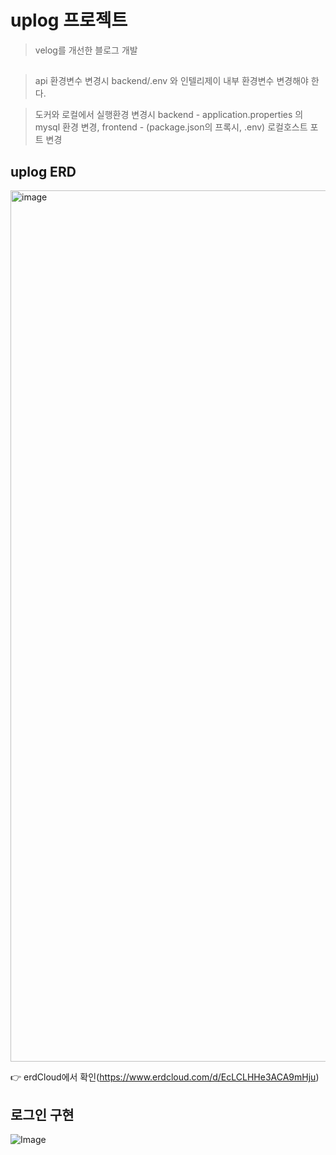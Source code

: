# uplog 프로젝트
> velog를 개선한 블로그 개발

##
> api 환경변수 변경시
> backend/.env 와 인텔리제이 내부 환경변수 변경해야 한다.

> 도커와 로컬에서 실행환경 변경시
>  backend - application.properties 의 mysql 환경 변경,
>  frontend - (package.json의 프록시, .env) 로컬호스트 포트 변경

## uplog ERD
<img width="1394" alt="image" src="https://github.com/user-attachments/assets/bc170591-4dc1-4d24-b070-ec192f3f2fb7" />

👉 erdCloud에서 확인(https://www.erdcloud.com/d/EcLCLHHe3ACA9mHju)

## 로그인 구현
<!--<img width="1427" alt="image" src="https://github.com/user-attachments/assets/bf79538d-b4af-4d4f-a082-68306f2ef013" />-->
![Image](https://github.com/user-attachments/assets/2a9a94e2-188e-4f18-9309-b3dd939768f3)

